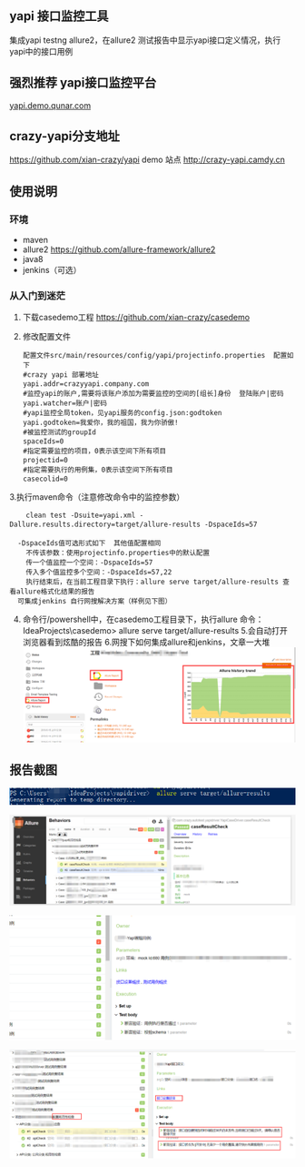 ## yapi 接口监控工具
集成yapi testng allure2，在allure2 测试报告中显示yapi接口定义情况，执行yapi中的接口用例

## 强烈推荐 yapi接口监控平台
<p><a target="_blank" href="http://yapi.demo.qunar.com">yapi.demo.qunar.com</a></p>

##  crazy-yapi分支地址
https://github.com/xian-crazy/yapi
demo 站点 http://crazy-yapi.camdy.cn

## 使用说明

###  环境
* maven
* allure2  https://github.com/allure-framework/allure2
* java8
* jenkins（可选）

### 从入门到迷茫
1. 下载casedemo工程 https://github.com/xian-crazy/casedemo
3. 修改配置文件

       配置文件src/main/resources/config/yapi/projectinfo.properties  配置如下
       #crazy yapi 部署地址
       yapi.addr=crazyyapi.company.com
       #监控yapi的账户,需要将该账户添加为需要监控的空间的[组长]身份  登陆账户|密码
       yapi.watcher=账户|密码
       #yapi监控全局token，见yapi服务的config.json:godtoken
       yapi.godtoken=我爱你，我的祖国，我为你骄傲!
       #被监控测试的groupId
       spaceIds=0
       #指定需要监控的项目，0表示该空间下所有项目
       projectid=0
       #指定需要执行的用例集，0表示该空间下所有项目
       casecolid=0


3.执行maven命令（注意修改命令中的监控参数）

        clean test -Dsuite=yapi.xml -Dallure.results.directory=target/allure-results -DspaceIds=57

      -DspaceIds值可选形式如下  其他值配置相同
        不传该参数：使用projectinfo.properties中的默认配置
        传一个值监控一个空间：-DspaceIds=57
        传入多个值监控多个空间：-DspaceIds=57,22
        执行结束后，在当前工程目录下执行：allure serve target/allure-results 查看allure格式化结果的报告
      可集成jenkins 自行网搜解决方案（样例见下图）

4. 命令行/powershell中，在casedemo工程目录下，执行allure 命令：  IdeaProjects\casedemo> allure serve target/allure-results
5.会自动打开浏览器看到炫酷的报告
6.网搜下如何集成allure和jenkins，文章一大堆
 ![Allure Report](./doc/image/5.png)

## 报告截图
![Allure Report](./doc/image/1.png)

![Allure Report](./doc/image/21.png)

![Allure Report](./doc/image/3.png)

![Allure Report](./doc/image/4.png)

